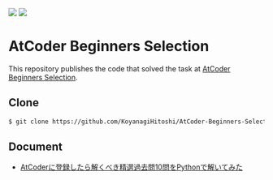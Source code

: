![](https://img.shields.io/badge/Python-3.8.2-informational.svg)
![](https://img.shields.io/badge/pycodestyle-2.10.0-informational.svg)

# AtCoder Beginners Selection

This repository publishes the code that solved the task at [AtCoder Beginners Selection](https://atcoder.jp/contests/abs).

## Clone

```bash
$ git clone https://github.com/KoyanagiHitoshi/AtCoder-Beginners-Selection.git
```

## Document

* [AtCoderに登録したら解くべき精選過去問10問をPythonで解いてみた](https://qiita.com/KoyanagiHitoshi/items/c5e82841b8d0f750851d)
